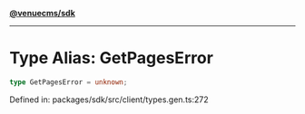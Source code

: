 [**@venuecms/sdk**](../Index.md)

***

# Type Alias: GetPagesError

```ts
type GetPagesError = unknown;
```

Defined in: packages/sdk/src/client/types.gen.ts:272
